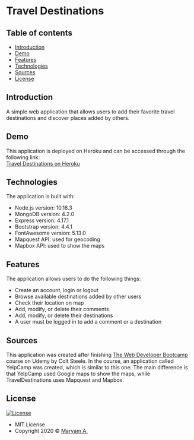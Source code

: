 # Travel Destinations


## Table of contents
* [Introduction](#Introduction)
* [Demo](#demo)
* [Features](#features)
* [Technologies](#technologies)
* [Sources](#sources)
* [License](#license)

## Introduction
A simple web application that allows users to add their favorite travel destinations and discover places added by others.

## Demo
This application is deployed on Heroku and can be accessed through the following link: \
[Travel Destinations on Heroku](https://travel-destinations.herokuapp.com/)

## Technologies
The application is built with:
* Node.js version: 10.16.3
* MongoDB version: 4.2.0
* Express version: 4.17.1
* Bootstrap version: 4.4.1
* FontAwesome version: 5.13.0
* Mapquest API: used for geocoding
* Mapbox API: used to show the maps
	
## Features
The application allows users to do the following things: 
* Create an account, login or logout
* Browse available destinations added by other users
* Check their location on map
* Add, modify, or delete their comments
* Add, modify, or delete their destinations
* A user must be logged in to add a comment or a destination

## Sources
This application was created after finishing [The Web Developer Bootcamp](https://www.udemy.com/course/the-web-developer-bootcamp/) course on Udemy by Colt Steele. In the course, an application called YelpCamp was created, which is similar to this one. The main difference is that YelpCamp used Google maps to show the maps, while TravelDestinations uses Mapquest and Mapbox.

## License
[![License](http://img.shields.io/:license-mit-blue.svg?style=flat-square)](http://badges.mit-license.org)

* MIT License
* Copyright 2020 © [Maryam A.](https://github.com/m-135a)